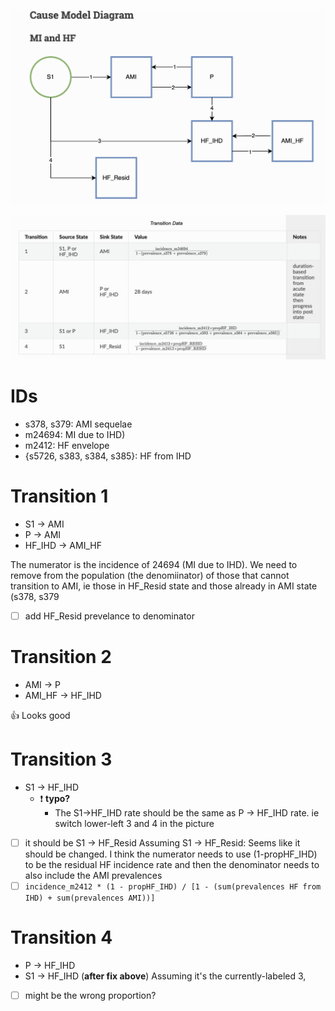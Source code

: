 
![Alt text](z_pictures/hf.png)

![Alt text](z_pictures/transition_data.png)

# IDs
- s378, s379: AMI sequelae
- m24694: MI due to IHD)
- m2412: HF envelope
- {s5726, s383, s384, s385}: HF from IHD


# Transition 1
- S1 -> AMI
- P -> AMI
- HF_IHD -> AMI_HF

The numerator is the incidence of 24694 (MI due to IHD).
We need to remove from the population (the denomiinator) of those
that cannot transition to AMI, ie those in HF_Resid state and those
already in AMI state (s378, s379
- [ ] add HF_Resid prevelance to denominator
# Transition 2
- AMI -> P
- AMI_HF -> HF_IHD

:thumbsup: Looks good

# Transition 3
- S1 -> HF_IHD
    - :exclamation: **typo?**
        - The S1->HF_IHD rate should be the same as P -> HF_IHD rate. ie switch lower-left 3 and 4 in the picture
- [ ] it should be S1 -> HF_Resid
Assuming S1 -> HF_Resid:
Seems like it should be changed. I think the numerator needs to use
(1-propHF_IHD) to be the residual HF incidence rate and then the
denominator needs to also include the AMI prevalences
- [ ] `incidence_m2412 * (1 - propHF_IHD) / [1 - (sum(prevalences HF from IHD) + sum(prevalences AMI))]`

# Transition 4
- P -> HF_IHD
- S1 -> HF_IHD (**after fix above**)
Assuming it's the currently-labeled 3,
- [ ] might be the wrong proportion?
